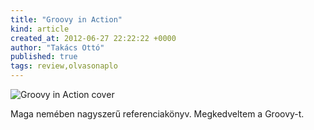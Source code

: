 ```yaml
---
title: "Groovy in Action"
kind: article
created_at: 2012-06-27 22:22:22 +0000
author: "Takács Ottó"
published: true
tags: review,olvasonaplo
---
```

![Groovy in Action cover](http://moly.hu/system/covers/normal/covers_179317.jpg?1336024618)

Maga nemében nagyszerű referenciakönyv. Megkedveltem a Groovy-t.

<div class='old-comments'></div>